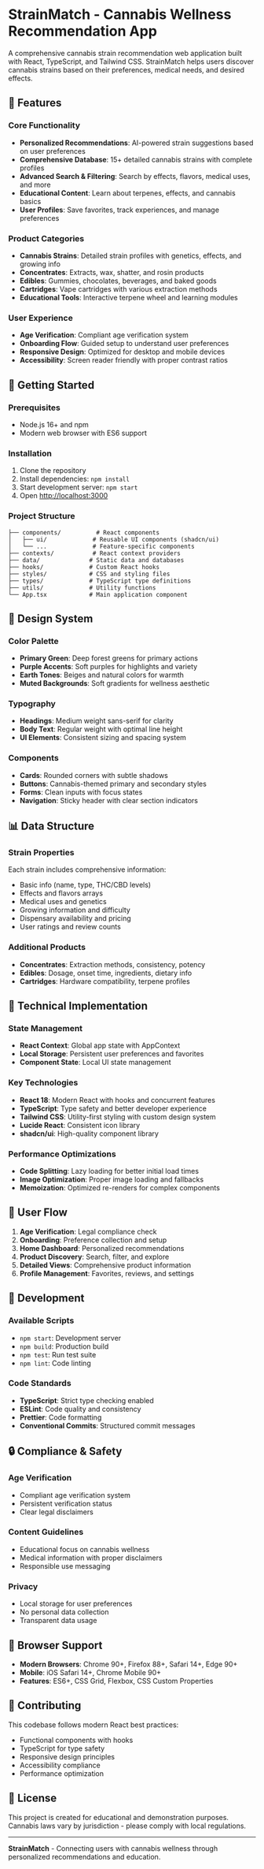 # StrainMatch - Cannabis Wellness Recommendation App

A comprehensive cannabis strain recommendation web application built with React, TypeScript, and Tailwind CSS. StrainMatch helps users discover cannabis strains based on their preferences, medical needs, and desired effects.

## 🌿 Features

### Core Functionality
- **Personalized Recommendations**: AI-powered strain suggestions based on user preferences
- **Comprehensive Database**: 15+ detailed cannabis strains with complete profiles
- **Advanced Search & Filtering**: Search by effects, flavors, medical uses, and more
- **Educational Content**: Learn about terpenes, effects, and cannabis basics
- **User Profiles**: Save favorites, track experiences, and manage preferences

### Product Categories
- **Cannabis Strains**: Detailed strain profiles with genetics, effects, and growing info
- **Concentrates**: Extracts, wax, shatter, and rosin products
- **Edibles**: Gummies, chocolates, beverages, and baked goods
- **Cartridges**: Vape cartridges with various extraction methods
- **Educational Tools**: Interactive terpene wheel and learning modules

### User Experience
- **Age Verification**: Compliant age verification system
- **Onboarding Flow**: Guided setup to understand user preferences
- **Responsive Design**: Optimized for desktop and mobile devices
- **Accessibility**: Screen reader friendly with proper contrast ratios

## 🚀 Getting Started

### Prerequisites
- Node.js 16+ and npm
- Modern web browser with ES6 support

### Installation
1. Clone the repository
2. Install dependencies: `npm install`
3. Start development server: `npm start`
4. Open [http://localhost:3000](http://localhost:3000)

### Project Structure
```
├── components/          # React components
│   ├── ui/             # Reusable UI components (shadcn/ui)
│   └── ...             # Feature-specific components
├── contexts/           # React context providers
├── data/              # Static data and databases
├── hooks/             # Custom React hooks
├── styles/            # CSS and styling files
├── types/             # TypeScript type definitions
├── utils/             # Utility functions
└── App.tsx            # Main application component
```

## 🎨 Design System

### Color Palette
- **Primary Green**: Deep forest greens for primary actions
- **Purple Accents**: Soft purples for highlights and variety
- **Earth Tones**: Beiges and natural colors for warmth
- **Muted Backgrounds**: Soft gradients for wellness aesthetic

### Typography
- **Headings**: Medium weight sans-serif for clarity
- **Body Text**: Regular weight with optimal line height
- **UI Elements**: Consistent sizing and spacing system

### Components
- **Cards**: Rounded corners with subtle shadows
- **Buttons**: Cannabis-themed primary and secondary styles
- **Forms**: Clean inputs with focus states
- **Navigation**: Sticky header with clear section indicators

## 📊 Data Structure

### Strain Properties
Each strain includes comprehensive information:
- Basic info (name, type, THC/CBD levels)
- Effects and flavors arrays
- Medical uses and genetics
- Growing information and difficulty
- Dispensary availability and pricing
- User ratings and review counts

### Additional Products
- **Concentrates**: Extraction methods, consistency, potency
- **Edibles**: Dosage, onset time, ingredients, dietary info
- **Cartridges**: Hardware compatibility, terpene profiles

## 🔧 Technical Implementation

### State Management
- **React Context**: Global app state with AppContext
- **Local Storage**: Persistent user preferences and favorites
- **Component State**: Local UI state management

### Key Technologies
- **React 18**: Modern React with hooks and concurrent features
- **TypeScript**: Type safety and better developer experience
- **Tailwind CSS**: Utility-first styling with custom design system
- **Lucide React**: Consistent icon library
- **shadcn/ui**: High-quality component library

### Performance Optimizations
- **Code Splitting**: Lazy loading for better initial load times
- **Image Optimization**: Proper image loading and fallbacks
- **Memoization**: Optimized re-renders for complex components

## 🎯 User Flow

1. **Age Verification**: Legal compliance check
2. **Onboarding**: Preference collection and setup
3. **Home Dashboard**: Personalized recommendations
4. **Product Discovery**: Search, filter, and explore
5. **Detailed Views**: Comprehensive product information
6. **Profile Management**: Favorites, reviews, and settings

## 🧪 Development

### Available Scripts
- `npm start`: Development server
- `npm build`: Production build
- `npm test`: Run test suite
- `npm lint`: Code linting

### Code Standards
- **TypeScript**: Strict type checking enabled
- **ESLint**: Code quality and consistency
- **Prettier**: Code formatting
- **Conventional Commits**: Structured commit messages

## 🔒 Compliance & Safety

### Age Verification
- Compliant age verification system
- Persistent verification status
- Clear legal disclaimers

### Content Guidelines
- Educational focus on cannabis wellness
- Medical information with proper disclaimers
- Responsible use messaging

### Privacy
- Local storage for user preferences
- No personal data collection
- Transparent data usage

## 📱 Browser Support

- **Modern Browsers**: Chrome 90+, Firefox 88+, Safari 14+, Edge 90+
- **Mobile**: iOS Safari 14+, Chrome Mobile 90+
- **Features**: ES6+, CSS Grid, Flexbox, CSS Custom Properties

## 🤝 Contributing

This codebase follows modern React best practices:
- Functional components with hooks
- TypeScript for type safety
- Responsive design principles
- Accessibility compliance
- Performance optimization

## 📄 License

This project is created for educational and demonstration purposes. Cannabis laws vary by jurisdiction - please comply with local regulations.

---

**StrainMatch** - Connecting users with cannabis wellness through personalized recommendations and education.